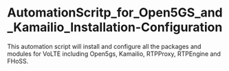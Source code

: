 # AutomationScritp_for_Open5GS_and_Kamailio_Installation-Configuration
This automation script will install and configure all the packages and modules for VoLTE including Open5gs, Kamailio, RTPProxy, RTPEngine and FHoSS.

